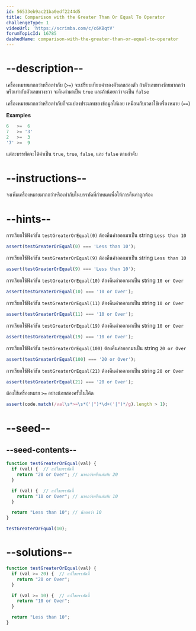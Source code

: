 ```yaml
---
id: 56533eb9ac21ba0edf2244d5
title: Comparison with the Greater Than Or Equal To Operator
challengeType: 1
videoUrl: 'https://scrimba.com/c/c6KBqtV'
forumTopicId: 16785
dashedName: comparison-with-the-greater-than-or-equal-to-operator
---
```


# --description--

เครื่องหมายมากกว่าหรือเท่ากับ (`>=`) จะเปรียบเทียบค่าของตัวเลขสองตัว ถ้าตัวเลขทางซ้ายมากกว่าหรือเท่ากับตัวเลขทางขวา จะคืนค่ามาเป็น `true` และถ้าน้อยกว่าจะเป็น `false`

เครื่องหมายมากกว่าหรือเท่ากับก็จะแปลงประเภทของข้อมูลให้เลย เหมือนกับเวลาใช้เครื่องหมาย (`==`) 


**Examples**

```js
6   >=  6
7   >= '3'
2   >=  3
'7' >=  9
```

แต่ละบรรทัดจะได้ค่าเป็น `true`, `true`, `false`, และ `false` ตามลำดับ

# --instructions--

จงเพิ่มเครื่องหมายมากกว่าหรือเท่ากับในบรรทัดที่กำหนดเพื่อให้การคืนค่าถูกต้อง

# --hints--

การเรียกใช้ฟังก์ชัน `testGreaterOrEqual(0)` ต้องคืนค่าออกมาเป็น string `Less than 10`

```js
assert(testGreaterOrEqual(0) === 'Less than 10');
```

การเรียกใช้ฟังก์ชัน `testGreaterOrEqual(9)` ต้องคืนค่าออกมาเป็น string `Less than 10`

```js
assert(testGreaterOrEqual(9) === 'Less than 10');
```

การเรียกใช้ฟังก์ชัน `testGreaterOrEqual(10)` ต้องคืนค่าออกมาเป็น string `10 or Over`

```js
assert(testGreaterOrEqual(10) === '10 or Over');
```

การเรียกใช้ฟังก์ชัน `testGreaterOrEqual(11)` ต้องคืนค่าออกมาเป็น string `10 or Over`

```js
assert(testGreaterOrEqual(11) === '10 or Over');
```

การเรียกใช้ฟังก์ชัน `testGreaterOrEqual(19)` ต้องคืนค่าออกมาเป็น string `10 or Over`

```js
assert(testGreaterOrEqual(19) === '10 or Over');
```

การเรียกใช้ฟังก์ชัน `testGreaterOrEqual(100)` ต้องคืนค่าออกมาเป็น string `20 or Over`

```js
assert(testGreaterOrEqual(100) === '20 or Over');
```

การเรียกใช้ฟังก์ชัน `testGreaterOrEqual(21)` ต้องคืนค่าออกมาเป็น string `20 or Over`

```js
assert(testGreaterOrEqual(21) === '20 or Over');
```

ต้องใช้เครื่องหมาย `>=` อย่างน้อยสองครั้งในโค้ด

```js
assert(code.match(/val\s*>=\s*('|")*\d+('|")*/g).length > 1);
```

# --seed--

## --seed-contents--

```js
function testGreaterOrEqual(val) {
  if (val) {  // แก้ไขบรรทัดนี้
    return "20 or Over"; // มากกว่าหรือเท่ากับ 20
  }

  if (val) {  // แก้ไขบรรทัดนี้
    return "10 or Over"; // มากกว่าหรือเท่ากับ 10
  }

  return "Less than 10"; // น้อยกว่า 10
}

testGreaterOrEqual(10);
```

# --solutions--

```js
function testGreaterOrEqual(val) {
  if (val >= 20) {  // แก้ไขบรรทัดนี้
    return "20 or Over";
  }

  if (val >= 10) {  // แก้ไขบรรทัดนี้
    return "10 or Over";
  }

  return "Less than 10";
}
```
